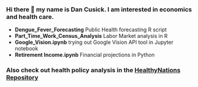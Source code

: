 ### Hi there 👋 my name is Dan Cusick. I am interested in economics and health care.

* **Dengue_Fever_Forecasting** Public Health forecasting R script 
* **Part_Time_Work_Census_Analysis** Labor Market analysis in R
* **Google_Vision.ipynb** trying out Google Vision API tool in Jupyter notebook
* **Retirement Income.ipynb** Financial projections in Python

### Also check out health policy analysis in the [**HealthyNations Repository**](https://github.com/DanielCusick/HealthyNations)


<!--
**DanielCusick/DanielCusick** is a ✨ _special_ ✨ repository because its `README.md` (this file) appears on your GitHub profile.

Here are some ideas to get you started:

- 🔭 I’m currently working on ...
- 🌱 I’m currently learning ...
- 👯 I’m looking to collaborate on ...
- 🤔 I’m looking for help with ...
- 💬 Ask me about ...
- 📫 How to reach me: ...
- 😄 Pronouns: ...
- ⚡ Fun fact: ...
-->
